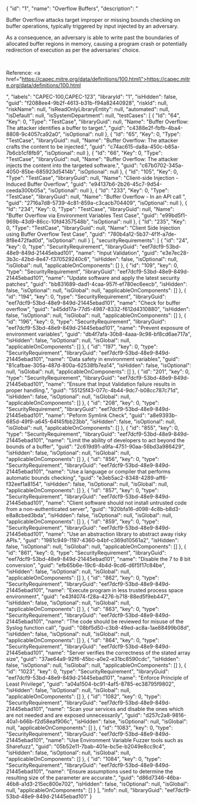 {
  "id": "1",
  "name": "Overflow Buffers",
  "description": "<p>Buffer Overflow attacks target improper or missing bounds checking on buffer operations, typically triggered by input injected by an adversary. </p><p>As a consequence, an adversary is able to write past the boundaries of allocated buffer regions in memory, causing a program crash or potentially redirection of execution as per the adversaries' choice.</p><p><br /></p><p>Reference:&nbsp;<a href=\"https://capec.mitre.org/data/definitions/100.html\">https://capec.mitre.org/data/definitions/100.html</a></p>",
  "labels": "CAPEC-100,CAPEC-123",
  "libraryId": "1",
  "isHidden": false,
  "guid": "f2088ee4-9b2f-4613-b31b-f94a82440928",
  "riskId": null,
  "riskName": null,
  "isReadOnlyLibraryEntity": null,
  "automated": null,
  "isDefault": null,
  "isSystemDepartment": null,
  "testCases": [
    {
      "Id": "64",
      "Key": 0,
      "Type": "TestCase",
      "libraryGuid": null,
      "Name": "Buffer Overflow: The attacker identifies a buffer to target.",
      "guid": "c4388e2f-fbfb-4ba4-8808-9c4057ca92a0",
      "isOptional": null
    },
    {
      "Id": "65",
      "Key": 0,
      "Type": "TestCase",
      "libraryGuid": null,
      "Name": "Buffer Overflow: The attacker crafts the content to be injected.",
      "guid": "c74ac615-da8a-450c-b85a-7b6cb1cf8fb9",
      "isOptional": null
    },
    {
      "Id": "66",
      "Key": 0,
      "Type": "TestCase",
      "libraryGuid": null,
      "Name": "Buffer Overflow: The attacker injects the content into the targeted software.",
      "guid": "c67b0702-345a-4050-85be-685923d5414b",
      "isOptional": null
    },
    {
      "Id": "105",
      "Key": 0,
      "Type": "TestCase",
      "libraryGuid": null,
      "Name": "Client-side Injection - Induced Buffer Overflow",
      "guid": "e94137b6-2b26-45c7-9d54-ceeda300b05a",
      "isOptional": null
    },
    {
      "Id": "233",
      "Key": 0,
      "Type": "TestCase",
      "libraryGuid": null,
      "Name": "Buffer Overflow - In an API call ",
      "guid": "2716a7d8-5739-4c81-859a-c3cacb704409",
      "isOptional": null
    },
    {
      "Id": "234",
      "Key": 0,
      "Type": "TestCase",
      "libraryGuid": null,
      "Name": "Buffer Overflow via Environment Variables Test Case",
      "guid": "e99bd5f1-969b-43d9-86cc-10fd4357548b",
      "isOptional": null
    },
    {
      "Id": "235",
      "Key": 0,
      "Type": "TestCase",
      "libraryGuid": null,
      "Name": "Client Side Injection using Buffer Overflow Test Case",
      "guid": "780b4a12-5b37-4f1f-a7de-8f8e472fad0d",
      "isOptional": null
    }
  ],
  "securityRequirements": [
    {
      "id": "24",
      "key": 0,
      "type": "SecurityRequirement",
      "libraryGuid": "eef7dcf9-53bd-48e9-849d-21445ebad101",
      "name": "Input Validation",
      "guid": "e3e7ec28-3b3c-42bd-8e47-f370529240c6",
      "isHidden": false,
      "isOptional": null,
      "isGlobal": null,
      "applicableOnComponents": []
    },
    {
      "id": "109",
      "key": 0,
      "type": "SecurityRequirement",
      "libraryGuid": "eef7dcf9-53bd-48e9-849d-21445ebad101",
      "name": "Update software and apply the latest security patches",
      "guid": "bb831689-dad1-4caa-957f-ef780ec6eecb",
      "isHidden": false,
      "isOptional": null,
      "isGlobal": null,
      "applicableOnComponents": []
    },
    {
      "id": "194",
      "key": 0,
      "type": "SecurityRequirement",
      "libraryGuid": "eef7dcf9-53bd-48e9-849d-21445ebad101",
      "name": "Check for buffer overflow",
      "guid": "a45dd17a-77d5-4987-8332-f612d4310880",
      "isHidden": false,
      "isOptional": null,
      "isGlobal": null,
      "applicableOnComponents": []
    },
    {
      "id": "196",
      "key": 0,
      "type": "SecurityRequirement",
      "libraryGuid": "eef7dcf9-53bd-48e9-849d-21445ebad101",
      "name": "Prevent exposure of environment variables",
      "guid": "db4f7afa-30b8-4aaa-9c98-bf8cd6ae717a",
      "isHidden": false,
      "isOptional": null,
      "isGlobal": null,
      "applicableOnComponents": []
    },
    {
      "id": "197",
      "key": 0,
      "type": "SecurityRequirement",
      "libraryGuid": "eef7dcf9-53bd-48e9-849d-21445ebad101",
      "name": "Data safety in environment variables",
      "guid": "81cafbae-305a-487d-800a-62538fb7ea14",
      "isHidden": false,
      "isOptional": null,
      "isGlobal": null,
      "applicableOnComponents": []
    },
    {
      "id": "201",
      "key": 0,
      "type": "SecurityRequirement",
      "libraryGuid": "eef7dcf9-53bd-48e9-849d-21445ebad101",
      "name": "Ensure that Input Validation failure results in proper handling.",
      "guid": "55125f43-077c-4b44-9dc7-b08cc787c71d",
      "isHidden": false,
      "isOptional": null,
      "isGlobal": null,
      "applicableOnComponents": []
    },
    {
      "id": "208",
      "key": 0,
      "type": "SecurityRequirement",
      "libraryGuid": "eef7dcf9-53bd-48e9-849d-21445ebad101",
      "name": "Peform Symlink Check",
      "guid": "a8e9393b-685d-49f9-a645-64f45fbb23bb",
      "isHidden": false,
      "isOptional": null,
      "isGlobal": null,
      "applicableOnComponents": []
    },
    {
      "id": "855",
      "key": 0,
      "type": "SecurityRequirement",
      "libraryGuid": "eef7dcf9-53bd-48e9-849d-21445ebad101",
      "name": "Limit the ability of developers to act beyond the bounds of a buffer",
      "guid": "2c619d91-a9fa-4751-90aa-56bd3a986429",
      "isHidden": false,
      "isOptional": null,
      "isGlobal": null,
      "applicableOnComponents": []
    },
    {
      "id": "856",
      "key": 0,
      "type": "SecurityRequirement",
      "libraryGuid": "eef7dcf9-53bd-48e9-849d-21445ebad101",
      "name": "Use a language or compiler that performs automatic bounds checking",
      "guid": "e3eb5ac2-8348-4289-aff6-f32eef1a8154",
      "isHidden": false,
      "isOptional": null,
      "isGlobal": null,
      "applicableOnComponents": []
    },
    {
      "id": "857",
      "key": 0,
      "type": "SecurityRequirement",
      "libraryGuid": "eef7dcf9-53bd-48e9-849d-21445ebad101",
      "name": "Client software should not install untrusted code from a non-authenticated server",
      "guid": "920bfa16-d098-4c8b-b8d3-e8a8cbed3bda",
      "isHidden": false,
      "isOptional": null,
      "isGlobal": null,
      "applicableOnComponents": []
    },
    {
      "id": "859",
      "key": 0,
      "type": "SecurityRequirement",
      "libraryGuid": "eef7dcf9-53bd-48e9-849d-21445ebad101",
      "name": "Use an abstraction library to abstract away risky APIs.",
      "guid": "1981c949-1197-4360-b4bf-c369d10561a2",
      "isHidden": false,
      "isOptional": null,
      "isGlobal": null,
      "applicableOnComponents": []
    },
    {
      "id": "861",
      "key": 0,
      "type": "SecurityRequirement",
      "libraryGuid": "eef7dcf9-53bd-48e9-849d-21445ebad101",
      "name": "Disable the 7 to 8 bit conversion",
      "guid": "efb65b6e-19c6-4b4d-9cd6-d6f5f17c84be",
      "isHidden": false,
      "isOptional": null,
      "isGlobal": null,
      "applicableOnComponents": []
    },
    {
      "id": "862",
      "key": 0,
      "type": "SecurityRequirement",
      "libraryGuid": "eef7dcf9-53bd-48e9-849d-21445ebad101",
      "name": "Execute program in less trusted process space environment",
      "guid": "e43f4074-f28a-4276-b718-88ed5f9eb447",
      "isHidden": false,
      "isOptional": null,
      "isGlobal": null,
      "applicableOnComponents": []
    },
    {
      "id": "863",
      "key": 0,
      "type": "SecurityRequirement",
      "libraryGuid": "eef7dcf9-53bd-48e9-849d-21445ebad101",
      "name": "The code should be reviewed for misuse of the Syslog function call",
      "guid": "08bf5d50-c3b8-49ed-ac8a-1ae88499b08d",
      "isHidden": false,
      "isOptional": null,
      "isGlobal": null,
      "applicableOnComponents": []
    },
    {
      "id": "864",
      "key": 0,
      "type": "SecurityRequirement",
      "libraryGuid": "eef7dcf9-53bd-48e9-849d-21445ebad101",
      "name": "Server verifies the correctness of the stated array size",
      "guid": "37ae64a9-92f6-45bc-a0e2-e31bc8590cdc",
      "isHidden": false,
      "isOptional": null,
      "isGlobal": null,
      "applicableOnComponents": []
    },
    {
      "id": "1023",
      "key": 0,
      "type": "SecurityRequirement",
      "libraryGuid": "eef7dcf9-53bd-48e9-849d-21445ebad101",
      "name": "Enforce Principle of Least Privilege",
      "guid": "a04a1504-bc91-4af5-8785-ec38795f9802",
      "isHidden": false,
      "isOptional": null,
      "isGlobal": null,
      "applicableOnComponents": []
    },
    {
      "id": "1082",
      "key": 0,
      "type": "SecurityRequirement",
      "libraryGuid": "eef7dcf9-53bd-48e9-849d-21445ebad101",
      "name": "Scan your services and disable the ones which are not needed and are exposed unnecessarily",
      "guid": "d257c2a8-9816-40a1-b66b-f2d58eaf906c",
      "isHidden": false,
      "isOptional": null,
      "isGlobal": null,
      "applicableOnComponents": []
    },
    {
      "id": "1083",
      "key": 0,
      "type": "SecurityRequirement",
      "libraryGuid": "eef7dcf9-53bd-48e9-849d-21445ebad101",
      "name": "Use Environment Variable Fuzzer tools such as Sharefuzz",
      "guid": "05b52e11-7bab-401e-bc5e-b2049e8cc9c4",
      "isHidden": false,
      "isOptional": null,
      "isGlobal": null,
      "applicableOnComponents": []
    },
    {
      "id": "1084",
      "key": 0,
      "type": "SecurityRequirement",
      "libraryGuid": "eef7dcf9-53bd-48e9-849d-21445ebad101",
      "name": "Ensure assumptions used to determine the resulting size of the parameter are accurate.",
      "guid": "d86d7346-46ba-46b8-a1d3-215ec800e702",
      "isHidden": false,
      "isOptional": null,
      "isGlobal": null,
      "applicableOnComponents": []
    }
  ],
  "info": null,
  "libraryGuid": "eef7dcf9-53bd-48e9-849d-21445ebad101"
}